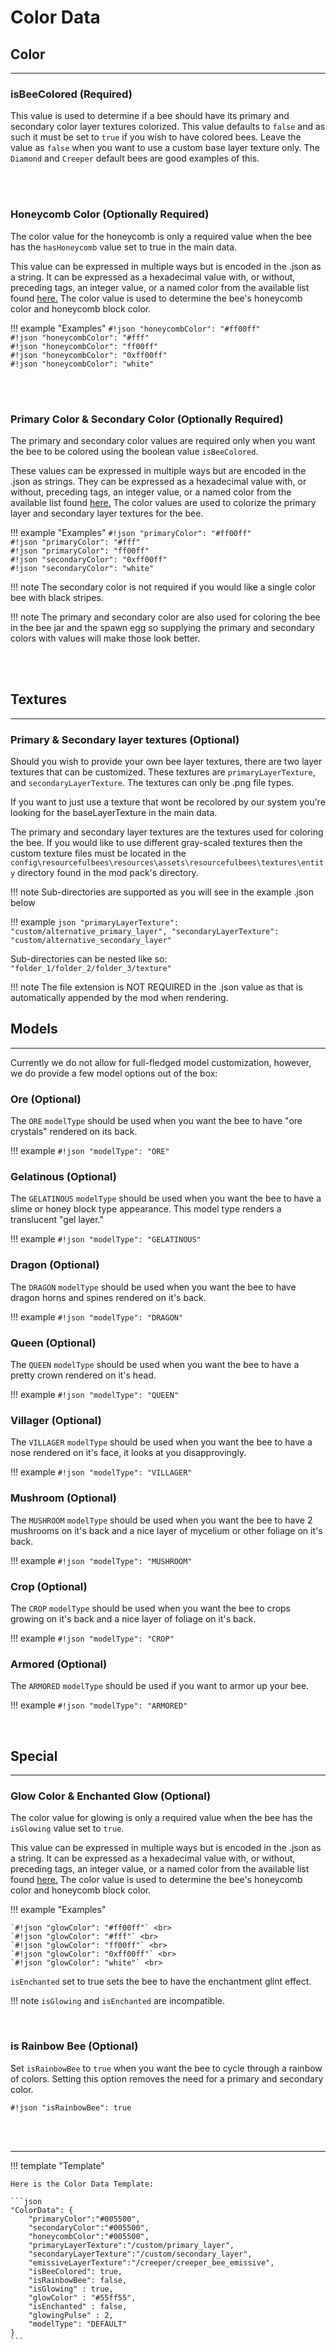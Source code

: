 # **Color Data**

## **Color**
***

### **isBeeColored** (Required)

This value is used to determine if a bee should have its primary and secondary color layer textures colorized. This value defaults to `false` and as such it must be set to `true` if you wish to have colored bees. Leave the value as `false` when you want to use a custom base layer texture only. The `Diamond` and `Creeper` default bees are good examples of this.

<br>
<br>

### **Honeycomb Color** (Optionally Required)

The color value for the honeycomb is only a required value when the bee has the `hasHoneycomb` value set to true in the main data.

This value can be expressed in multiple ways but is encoded in the .json as a string. It can be expressed as a hexadecimal value with, or without, preceding tags, an integer value, or a named color from the available list found [here.](https://github.com/Resourceful-Bees/ResourcefulBees/wiki/Optional-Colors-Names) The color value is used to determine the bee's honeycomb color and honeycomb block color.

!!! example "Examples"
	`#!json "honeycombColor": "#ff00ff"` <br>
	`#!json "honeycombColor": "#fff"` <br>
	`#!json "honeycombColor": "ff00ff"` <br>
	`#!json "honeycombColor": "0xff00ff"` <br>
	`#!json "honeycombColor": "white"` <br>

<br>
<br>

### **Primary Color & Secondary Color** (Optionally Required)

The primary and secondary color values are required only when you want the bee to be colored using the boolean value `isBeeColored`.

These values can be expressed in multiple ways but are encoded in the .json as strings. They can be expressed as a hexadecimal value with, or without, preceding tags, an integer value, or a named color from the available list found [here.](https://github.com/Resourceful-Bees/ResourcefulBees/wiki/Optional-Colors-Names) The color values are used to colorize the primary layer and secondary layer textures for the bee.

!!! example "Examples"
	`#!json "primaryColor": "#ff00ff"` <br>
	`#!json "primaryColor": "#fff"` <br>
	`#!json "primaryColor": "ff00ff"` <br>
	`#!json "secondaryColor": "0xff00ff"` <br>
	`#!json "secondaryColor": "white"` <br>

!!! note
	The secondary color is not required if you would like a single color bee with black stripes.

!!! note
	The primary and secondary color are also used for coloring the bee in the bee jar and the spawn egg so supplying the primary and secondary colors with values will make those look better.

<br>
<br>

## **Textures**
***

### **Primary & Secondary layer textures** (Optional)

Should you wish to provide your own bee layer textures, there are two layer textures that can be customized. These textures are `primaryLayerTexture`, and `secondaryLayerTexture`. The textures can only be .png file types.

If you want to just use a texture that wont be recolored by our system you're looking for the baseLayerTexture in the main data.

The primary and secondary layer textures are the textures used for coloring the bee. If you would like to use different gray-scaled textures then the custom texture files must be located in the `config\resourcefulbees\resources\assets\resourcefulbees\textures\entity` directory found in the mod pack's directory.

!!! note
	Sub-directories are supported as you will see in the example .json below

!!! example
	```json
	"primaryLayerTexture": "custom/alternative_primary_layer",
	"secondaryLayerTexture": "custom/alternative_secondary_layer"
	```

Sub-directories can be nested like so: `"folder_1/folder_2/folder_3/texture"`

!!! note
	The file extension is NOT REQUIRED in the .json value as that is automatically appended by the mod when rendering.

## **Models**
***

Currently we do not allow for full-fledged model customization, however, we do provide a few model options out of the box:<br>


### **Ore** (Optional)

The `ORE` `modelType` should be used when you want the bee to have "ore crystals" rendered on its back.

!!! example
	`#!json "modelType": "ORE"`

### **Gelatinous** (Optional)

The `GELATINOUS` `modelType` should be used when you want the bee to have a slime or honey block type appearance. This model type renders a translucent "gel layer."

!!! example
	`#!json "modelType": "GELATINOUS"`

### **Dragon** (Optional)

The `DRAGON` `modelType` should be used when you want the bee to have dragon horns and spines rendered on it's back.

!!! example
	`#!json "modelType": "DRAGON"`

### **Queen** (Optional)

The `QUEEN` `modelType` should be used when you want the bee to have a pretty crown rendered on it's head.

!!! example
	`#!json "modelType": "QUEEN"`

### **Villager** (Optional)

The `VILLAGER` `modelType` should be used when you want the bee to have a nose rendered on it's face, it looks at you disapprovingly.

!!! example
	`#!json "modelType": "VILLAGER"`

### **Mushroom** (Optional)

The `MUSHROOM` `modelType` should be used when you want the bee to have 2 mushrooms on it's back and a nice layer of mycelium or other foliage on it's back.

!!! example
	`#!json "modelType": "MUSHROOM"`

### **Crop** (Optional)

The `CROP` `modelType` should be used when you want the bee to crops growing on it's back and a nice layer of foliage on it's back.

!!! example
	`#!json "modelType": "CROP"`

### **Armored** (Optional)

The `ARMORED` `modelType` should be used if you want to armor up your bee.

!!! example
	`#!json "modelType": "ARMORED"`

<br>

## **Special**
***

### **Glow Color & Enchanted Glow** (Optional)

The color value for glowing is only a required value when the bee has the `isGlowing` value set to `true`.

This value can be expressed in multiple ways but is encoded in the .json as a string. It can be expressed as a hexadecimal value with, or without, preceding tags, an integer value, or a named color from the available list found [here.](https://wiki.resourcefulbees.com/en/1.16.3/extra_stuff/color_names/) The color value is used to determine the bee's honeycomb color and honeycomb block color.

!!! example "Examples"

	`#!json "glowColor": "#ff00ff"` <br>
	`#!json "glowColor": "#fff"` <br>
	`#!json "glowColor": "ff00ff"` <br>
	`#!json "glowColor": "0xff00ff"` <br>
	`#!json "glowColor": "white"` <br>

`isEnchanted` set to true sets the bee to have the enchantment glint effect.

!!! note
	`isGlowing` and `isEnchanted` are incompatible.

<br>

### **is Rainbow Bee** (Optional)

Set `isRainbowBee` to `true` when you want the bee to cycle through a rainbow of colors. Setting this option removes the need for a primary and secondary color.

`#!json "isRainbowBee": true`<br>

<br>
<br>

***

!!! template "Template"

	Here is the Color Data Template:

	```json
	"ColorData": {
		"primaryColor":"#005500",
		"secondaryColor":"#005500",
		"honeycombColor":"#005500",
		"primaryLayerTexture":"/custom/primary_layer",
		"secondaryLayerTexture":"/custom/secondary_layer",
		"emissiveLayerTexture":"/creeper/creeper_bee_emissive",
		"isBeeColored": true,
		"isRainbowBee": false,
		"isGlowing" : true,
		"glowColor" : "#55ff55",
		"isEnchanted" : false,
		"glowingPulse" : 2,
		"modelType": "DEFAULT"
	}
	```
<!--stackedit_data:
eyJoaXN0b3J5IjpbMTg3NjMwNTE0NCw4ODE1OTI0ODEsMzI2Nj
Q0NzYwXX0=
-->
